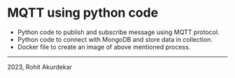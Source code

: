 # MQTT using python code 

* Python code to publish and subscribe message using MQTT protocol.
* Python code to connect with MongoDB and store data in collection.
* Docker file to create an image of above mentioned process.

----------------------------------------------------------------------

2023, Rohit Akurdekar